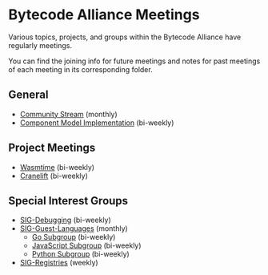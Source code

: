 # Bytecode Alliance Meetings

Various topics, projects, and groups within the Bytecode Alliance have regularly meetings.

You can find the joining info for future meetings and notes for past meetings of each meeting in its corresponding folder.

## General
* [Community Stream](./community) (monthly)
* [Component Model Implementation](./component-model) (bi-weekly)

## Project Meetings
* [Wasmtime](./wasmtime) (bi-weekly)
* [Cranelift](./cranelift) (bi-weekly)

## Special Interest Groups
* [SIG-Debugging](./SIG-Debugging) (bi-weekly)
* [SIG-Guest-Languages](./SIG-Guest-Languages) (monthly)
  * [Go Subgroup](./SIG-Guest-Languages/Go) (bi-weekly)
  * [JavaScript Subgroup](./SIG-Guest-Languages/JavaScript) (bi-weekly)
  * [Python Subgroup](./SIG-Guest-Languages/Python) (bi-weekly)
* [SIG-Registries](./sig-registries) (weekly)
